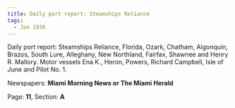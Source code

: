 ```yaml
---  
title: Daily port report: Steamships Reliance  
tags:  
  - Jan 1938  
---  
```

  
Daily port report: Steamships Reliance, Florida, Ozark, Chatham, Algonquin, Brazos, South Lure, Alleghany, New Northland, Fairfax, Shawnee and Henry R. Mallory. Motor vessels Ena K., Heron, Powers, Richard Campbell, Isle of June and Pilot No. 1.  
  
Newspapers: **Miami Morning News or The Miami Herald**  
  
Page: **11**, Section: **A** 
